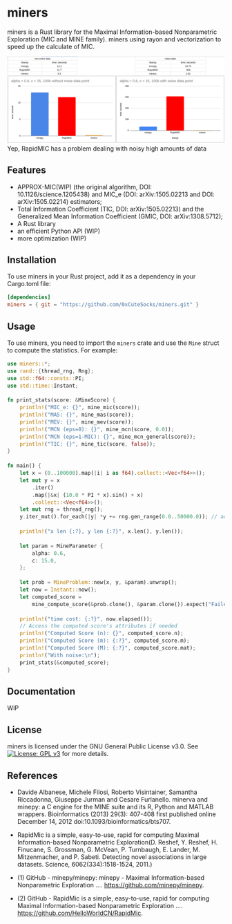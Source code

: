 # miners

miners is a Rust library for the Maximal Information-based Nonparametric Exploration (MIC and MINE family). miners using rayon and vectorization to speed up the calculate of MIC.

![bench](./bench.png)
Yep, RapidMIC has a problem dealing with noisy high amounts of data

## Features

- APPROX-MIC(WIP) (the original algorithm, DOI: 10.1126/science.1205438) and MIC_e (DOI: arXiv:1505.02213 and DOI: arXiv:1505.02214) estimators;
- Total Information Coefficient (TIC, DOI: arXiv:1505.02213) and the Generalized Mean Information Coefficient (GMIC, DOI: arXiv:1308.5712);
- A Rust library
- an efficient Python API (WIP)
- more optimization (WIP)

## Installation

To use miners in your Rust project, add it as a dependency in your Cargo.toml file:

```toml
[dependencies]
miners = { git = "https://github.com/0xCuteSocks/miners.git" }
```

## Usage

To use miners, you need to import the `miners` crate and use the `Mine` struct to compute the statistics. For example:

```rust
use miners::*;
use rand::{thread_rng, Rng};
use std::f64::consts::PI;
use std::time::Instant;

fn print_stats(score: &MineScore) {
    println!("MIC_e: {}", mine_mic(score));
    println!("MAS: {}", mine_mas(score));
    println!("MEV: {}", mine_mev(score));
    println!("MCN (eps=0): {}", mine_mcn(score, 0.0));
    println!("MCN (eps=1-MIC): {}", mine_mcn_general(score));
    println!("TIC: {}", mine_tic(score, false));
}

fn main() {
    let x = (0..100000).map(|i| i as f64).collect::<Vec<f64>>();
    let mut y = x
        .iter()
        .map(|&x| (10.0 * PI * x).sin() + x)
        .collect::<Vec<f64>>();
    let mut rng = thread_rng();
    y.iter_mut().for_each(|y| *y += rng.gen_range(0.0..50000.0)); // add some noise

    println!("x len {:?}, y len {:?}", x.len(), y.len());

    let param = MineParameter {
        alpha: 0.6,
        c: 15.0,
    };

    let prob = MineProblem::new(x, y, &param).unwrap();
    let now = Instant::now();
    let computed_score =
        mine_compute_score(&prob.clone(), &param.clone()).expect("Failed to compute MineScore");

    println!("time cost: {:?}", now.elapsed());
    // Access the computed score's attributes if needed
    println!("Computed Score (n): {}", computed_score.n);
    println!("Computed Score (m): {:?}", computed_score.m);
    println!("Computed Score (M): {:?}", computed_score.mat);
    println!("With noise:\n");
    print_stats(&computed_score);
}

```

## Documentation

WIP

## License

miners is licensed under the GNU General Public License v3.0. See [![License: GPL v3](https://img.shields.io/badge/License-GPLv3-blue.svg)](https://www.gnu.org/licenses/gpl-3.0) for more details.

## References

- Davide Albanese, Michele Filosi, Roberto Visintainer, Samantha Riccadonna, Giuseppe Jurman and Cesare Furlanello.
minerva and minepy: a C engine for the MINE suite and its R, Python and MATLAB wrappers. Bioinformatics (2013) 29(3): 407-408 first published online December 14, 2012 doi:10.1093/bioinformatics/bts707.
- RapidMic is a simple, easy-to-use, rapid for computing Maximal Information-based Nonparametric Exploration(D. Reshef, Y. Reshef, H. Finucane, S. Grossman, G. McVean, P. Turnbaugh, E. Lander, M. Mitzenmacher, and P. Sabeti. Detecting novel associations in large datasets. Science, 6062(334):1518-1524, 2011.)

- (1) GitHub - minepy/minepy: minepy - Maximal Information-based Nonparametric Exploration .... https://github.com/minepy/minepy.

- (2) GitHub - RapidMic is a simple, easy-to-use, rapid for computing Maximal Information-based Nonparametric Exploration .... https://github.com/HelloWorldCN/RapidMic.
